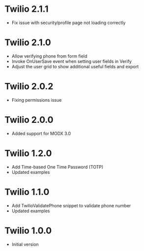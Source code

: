 Twilio 2.1.1
==============
- Fix issue with security/profile page not loading correctly

Twilio 2.1.0
==============
- Allow verifying phone from form field
- Invoke OnUserSave event when setting user fields in Verify
- Adjust the user grid to show additional useful fields and export

Twilio 2.0.2
==============
- Fixing permissions issue

Twilio 2.0.0
===============
- Added support for MODX 3.0

Twilio 1.2.0
===============
- Add Time-based One Time Password (TOTP)
- Updated examples

Twilio 1.1.0
===============
- Add TwilioValidatePhone snippet to validate phone number
- Updated examples

Twilio 1.0.0
===============
- Initial version
